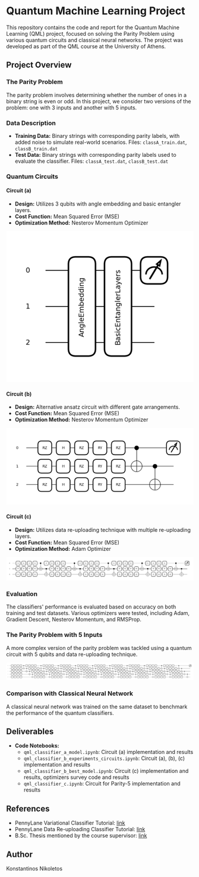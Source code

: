 # Quantum Machine Learning Project

This repository contains the code and report for the Quantum Machine Learning (QML) project, focused on solving the Parity Problem using various quantum circuits and classical neural networks. The project was developed as part of the QML course at the University of Athens.

## Project Overview

### The Parity Problem

The parity problem involves determining whether the number of ones in a binary string is even or odd. In this project, we consider two versions of the problem: one with 3 inputs and another with 5 inputs.

### Data Description

- **Training Data:** Binary strings with corresponding parity labels, with added noise to simulate real-world scenarios. Files: `classA_train.dat`, `classB_train.dat`
- **Test Data:** Binary strings with corresponding parity labels used to evaluate the classifier. Files: `classA_test.dat`, `classB_test.dat`

### Quantum Circuits

#### Circuit (a)

- **Design:** Utilizes 3 qubits with angle embedding and basic entangler layers.
- **Cost Function:** Mean Squared Error (MSE)
- **Optimization Method:** Nesterov Momentum Optimizer

![](./results/circuit_a.png)

#### Circuit (b)

- **Design:** Alternative ansatz circuit with different gate arrangements.
- **Cost Function:** Mean Squared Error (MSE)
- **Optimization Method:** Nesterov Momentum Optimizer

![](./results/circuit-ansatz.png)

#### Circuit (c)

- **Design:** Utilizes data re-uploading technique with multiple re-uploading layers.
- **Cost Function:** Mean Squared Error (MSE)
- **Optimization Method:** Adam Optimizer

![](./results/circuit-c.png)

### Evaluation

The classifiers' performance is evaluated based on accuracy on both training and test datasets. Various optimizers were tested, including Adam, Gradient Descent, Nesterov Momentum, and RMSProp.

### The Parity Problem with 5 Inputs

A more complex version of the parity problem was tackled using a quantum circuit with 5 qubits and data re-uploading technique.

![](./results/bonus-circuit.png)

### Comparison with Classical Neural Network

A classical neural network was trained on the same dataset to benchmark the performance of the quantum classifiers.

## Deliverables

- **Code Notebooks:**
  - `qml_classifier_a_model.ipynb`: Circuit (a) implementation and results
  - `qml_classifier_b_experiments_circuits.ipynb`: Circuit (a), (b), (c) implementation and results
  - `qml_classifier_b_best_model.ipynb`: Circuit (c) implementation and results, optimizers survey code and results
  - `qml_classifier_c.ipynb`: Circuit for Parity-5 implementation and results

## References

- PennyLane Variational Classifier Tutorial: [link](https://pennylane.ai/qml/demos/tutorial_variational_classifier/)
- PennyLane Data Re-uploading Classifier Tutorial: [link](https://pennylane.ai/qml/demos/tutorial_data_reuploading_classifier/)
- B.Sc. Thesis mentioned by the course supervisor: [link](https://pergamos.lib.uoa.gr/uoa/dl/object/3393917/file.pdf)

## Author

Konstantinos Nikoletos
